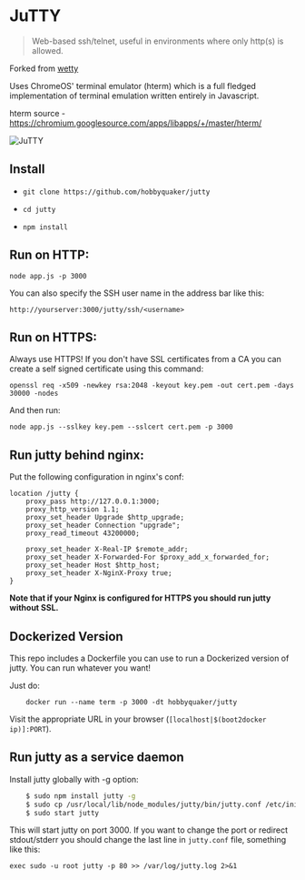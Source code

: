 # JuTTY

> Web-based ssh/telnet, useful in environments where only http(s) is allowed.

Forked from [wetty](https://github.com/krishnasrinivas/wetty)

Uses ChromeOS' terminal emulator (hterm) which is a full fledged implementation of
terminal emulation written entirely in Javascript.

hterm source - https://chromium.googlesource.com/apps/libapps/+/master/hterm/

![JuTTY](/terminal.png?raw=true)

Install
-------

*  `git clone https://github.com/hobbyquaker/jutty`

*  `cd jutty`

*  `npm install`

Run on HTTP:
-----------

    node app.js -p 3000


You can also specify the SSH user name in the address bar like this:

  `http://yourserver:3000/jutty/ssh/<username>`

Run on HTTPS:
------------

Always use HTTPS! If you don't have SSL certificates from a CA you can
create a self signed certificate using this command:

  `openssl req -x509 -newkey rsa:2048 -keyout key.pem -out cert.pem -days 30000 -nodes`

And then run:

    node app.js --sslkey key.pem --sslcert cert.pem -p 3000


Run jutty behind nginx:
----------------------

Put the following configuration in nginx's conf:

    location /jutty {
	    proxy_pass http://127.0.0.1:3000;
	    proxy_http_version 1.1;
	    proxy_set_header Upgrade $http_upgrade;
	    proxy_set_header Connection "upgrade";
	    proxy_read_timeout 43200000;

	    proxy_set_header X-Real-IP $remote_addr;
	    proxy_set_header X-Forwarded-For $proxy_add_x_forwarded_for;
	    proxy_set_header Host $http_host;
	    proxy_set_header X-NginX-Proxy true;
    }



**Note that if your Nginx is configured for HTTPS you should run jutty without SSL.**

Dockerized Version
------------------

This repo includes a Dockerfile you can use to run a Dockerized version of jutty.  You can run
whatever you want!

Just do:

```
    docker run --name term -p 3000 -dt hobbyquaker/jutty
```



Visit the appropriate URL in your browser (`[localhost|$(boot2docker ip)]:PORT`).  


Run jutty as a service daemon
-----------------------------

Install jutty globally with -g option:

```bash
    $ sudo npm install jutty -g
    $ sudo cp /usr/local/lib/node_modules/jutty/bin/jutty.conf /etc/init
    $ sudo start jutty
```

This will start jutty on port 3000. If you want to change the port or redirect stdout/stderr you should change the last line in `jutty.conf` file, something like this:

    exec sudo -u root jutty -p 80 >> /var/log/jutty.log 2>&1
